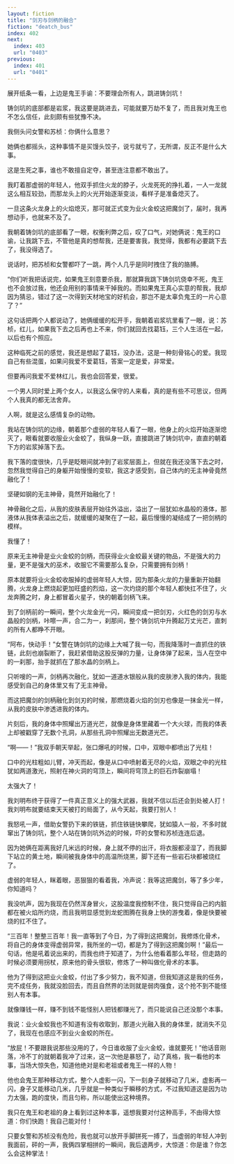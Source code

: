 ```yaml
---
layout: fiction
title: "剑刃与剑柄的融合"
fiction: "deatch_bus"
index: 402
next:
  index: 403
  url: "0403"
previous:
  index: 401
  url: "0401"
---
```

展开纸条一看，上边是鬼王手谕：不要理会所有人，跳进铸剑坑！

铸剑坑的底部都是岩浆，我这要是跳进去，可能就要万劫不复了，而且我对鬼王也不怎么信任，此刻颇有些犹豫不决。

我侧头问女警和苏桢：你俩什么意思？

她俩也都摇头，这种事情不是买馒头饺子，说亏就亏了，无所谓，反正不是什么大事。

这是生死之事，谁也不敢擅自定夺，甚至连注意都不敢出了。

我盯着那虚弱的年轻人，他双手抓住火龙的脖子，火龙死死的挣扎着，一人一龙就这么相互较劲，而那龙头上的火光开始逐渐变淡，看样子是准备熄灭了。

一旦这条火龙身上的火焰熄灭，那可就正式变为业火金蛟这把魔剑了，届时，我再想动手，也就来不及了。

我朝着铸剑坑的底部看了一眼，权衡利弊之后，叹了口气，对她俩说：鬼王的口谕，让我跳下去，不管他是真的想帮我，还是要害我，我觉得，我都有必要跳下去了，我没得选了。

说话时，把苏桢和女警都吓了一跳，两个人几乎是同时拽住了我的胳膊。

“你们听我把话说完，如果鬼王刻意要杀我，那就算我跳下铸剑坑侥幸不死，鬼王也不会放过我，他还会用别的事情来干掉我的。而如果鬼王真心实意的帮我，我却因为猜忌，错过了这一次得到天材地宝的好机会，那岂不是太辜负鬼王的一片心意了？”

这句话把两个人都说动了，她俩缓缓的松开手，我朝着岩浆坑里看了一眼，说：苏桢，红儿，如果我下去之后再也上不来，你们就回去找葛钰，三个人生活在一起，以后也有个照应。

这种临死之前的感觉，我还是想起了葛钰，没办法，这是一种刻骨铭心的爱。我现自己有些混蛋，如果问我爱不爱葛钰，答案一定是爱，非常爱。

但要再问我爱不爱林红儿，我也会回答爱，很爱。

一个男人同时爱上两个女人，以我这么保守的人来看，真的是有些不可思议，但两个人我真的都无法舍弃。

人啊，就是这么感情复杂的动物。

我站在铸剑坑的边缘，朝着那个虚弱的年轻人看了一眼，他身上的火焰开始逐渐熄灭了，眼看就要收服业火金蛟了，我纵身一跃，直接跳进了铸剑坑中，直直的朝着下方的岩浆掉落下去。

我下落的度很快，几乎是眨眼间就冲到了岩浆层面上，但就在我还没落下去之时，忽然我觉得自己的身躯开始慢慢的变软，我这才感受到，自己体内的无主神骨竟然融化了！

坚硬如钢的无主神骨，竟然开始融化了！

神骨融化之后，从我的皮肤表层开始往外溢出，溢出了一层犹如水晶般的液体，那液体从我体表溢出之后，就缓缓的凝聚在了一起，最后慢慢的凝结成了一把剑柄的模样。

我懂了！

原来无主神骨是业火金蛟的剑柄，而获得业火金蛟最关键的物品，不是强大的力量，更不是强大的巫术，收服它不需要那么复杂，只需要拥有剑柄！

原本就要将业火金蛟收服掉的虚弱年轻人大惊，因为那条火龙的力量重新开始翻腾，火龙身上燃烧起更加旺盛的烈焰，这一次灼烧的那个年轻人都快扛不住了，火龙奔腾之时，身上都冒着火星子，快的朝着剑柄飞来。

到了剑柄前的一瞬间，整个火龙金光一闪，瞬间变成一把剑刃，火红色的剑刃与水晶般的剑柄，咔嚓一声，合二为一，刹那间，整个铸剑坑中升腾起万丈光芒，直刺的所有人都睁不开眼。

“阿布，快动手！”女警在铸剑坑的边缘上大喊了我一句，而我降落时一直抓住的铁链，此刻也崩裂断了，我赶紧借助这股反弹的力量，让身体弹了起来，当人在空中的一刹那，抬手就抓在了那水晶的剑柄上。

只听嗖的一声，剑柄再次融化，犹如一道道水银般从我的皮肤渗入我的体内，我能感受到自己的身体里又有了无主神骨。

而这把魔剑的剑柄融化到剑刃的时候，那燃烧着火焰的剑刃也像是一抹金光一样，从我的皮肤中渗透进我的体内。

片刻后，我的身体中照耀出万道光芒，就像是身体里藏着一个大火球，而我的体表上却被戳穿了无数个孔洞，从那些孔洞中照耀出无数道光芒。

“啊――！”我双手朝天举起，张口爆吼的时候，口中，双眼中都喷出了光柱！

口中的光柱粗如儿臂，冲天而起，像是从口中喷射着无尽的火焰，双眼之中的光柱犹如两道激光，照射在神火洞的穹顶上，瞬间将穹顶上的巨石炸裂崩塌！

太强大了！

我刘明布终于获得了一件真正意义上的强大武器，我就不信以后还会到处被人打！我刘明布就要结束天天被打的局面了，从今天起，我要打别人！

我怒吼一声，借助女警扔下来的铁链，抓住铁链快攀爬，犹如猿人一般，不多时就窜出了铸剑坑，整个人站在铸剑坑外边的时候，吓的女警和苏桢连连后退。

因为她俩在距离我好几米远的时候，身上就不停的出汗，将衣服都浸湿了，而我脚下站立的黄土地，瞬间被我身体中的高温所烧黑，脚下还有一些岩石块都被烧红了。

虚弱的年轻人，眯着眼，恶狠狠的看着我，冷声说：我等这把魔剑，等了多少年，你知道吗？

我没吭声，因为我现在仍然浑身冒火，这股温度我控制不住，我只觉得自己的内脏都在被火焰所灼烧，而且我明显感觉到龙蛇图腾在我身上快的游曳着，像是快要被烧的扛不住了。

“三百年！整整三百年！我一直等到了今日，为了得到这把魔剑，我修炼化骨术，将自己的身体变得虚弱异常，我所坐的一切，都是为了得到这把魔剑啊！”最后一句话，他是吼着说出来的，而我也终于知道了，为什么他看着那么年轻，但走路的时候必须要用拐杖，原来他的骨头很软，修炼了一种叫做化骨术的本事。

他为了得到这把业火金蛟，付出了多少努力，我不知道，但我知道这是我的任务，完不成任务，我就没脸回去，而且自然界的法则就是弱肉强食，这个抢不到不能怪别人有本事。

就像赚钱一样，赚不到钱不能怪别人把钱都赚光了，而只能说自己还没那个本事。

我说：业火金蛟我也不知道有没有收取到，那道火光融入我的身体里，就消失不见了，我现在也感应不到业火金蛟的所在。

“放屁！不要跟我说那些没用的了，今日谁收服了业火金蛟，谁就要死！”他话音刚落，冷不丁的就朝着我冲了过来，这一次他是暴怒了，动了真格，我一看他的本事，当场大惊失色，知道他绝对是和老祖或者鬼王一样的人物！

他也会鬼王那种移动方式，整个人虚影一闪，下一刻身子就移动了几米，虚影再一闪，身子又能移动几米，几乎就是一种类似于瞬移的方式，不过我知道这是因为功力太强，跑的度快，而且匀称，所以能使出这种境界。

我只在鬼王和老祖的身上看到过这种本事，遥想我要对付这种高手，不由得大惊道：你们快跑！我自己能对付！

只要女警和苏桢没有危险，我也就可以放开手脚拼死一搏了，当虚弱的年轻人冲到我面前，砰的一声，我俩四掌相拼的一瞬间，我后退两步，大惊道：你是谁？你怎么会这种掌法！